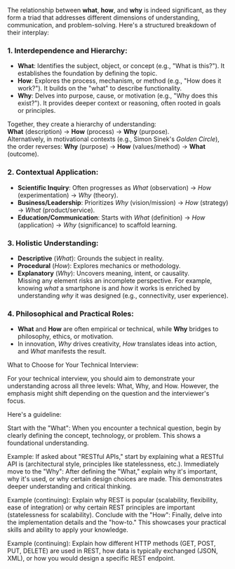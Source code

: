 The relationship between **what**, **how**, and **why** is indeed significant, as they form a triad that addresses different dimensions of understanding, communication, and problem-solving. Here's a structured breakdown of their interplay:

### 1. **Interdependence and Hierarchy**:
   - **What**: Identifies the subject, object, or concept (e.g., "What is this?"). It establishes the foundation by defining the topic.
   - **How**: Explores the process, mechanism, or method (e.g., "How does it work?"). It builds on the "what" to describe functionality.
   - **Why**: Delves into purpose, cause, or motivation (e.g., "Why does this exist?"). It provides deeper context or reasoning, often rooted in goals or principles.

   Together, they create a hierarchy of understanding:  
   **What** (description) → **How** (process) → **Why** (purpose).  
   Alternatively, in motivational contexts (e.g., Simon Sinek's *Golden Circle*), the order reverses: **Why** (purpose) → **How** (values/method) → **What** (outcome).

### 2. **Contextual Application**:
   - **Scientific Inquiry**: Often progresses as *What* (observation) → *How* (experimentation) → *Why* (theory).  
   - **Business/Leadership**: Prioritizes *Why* (vision/mission) → *How* (strategy) → *What* (product/service).  
   - **Education/Communication**: Starts with *What* (definition) → *How* (application) → *Why* (significance) to scaffold learning.

### 3. **Holistic Understanding**:
   - **Descriptive** (*What*): Grounds the subject in reality.  
   - **Procedural** (*How*): Explores mechanics or methodology.  
   - **Explanatory** (*Why*): Uncovers meaning, intent, or causality.  
   Missing any element risks an incomplete perspective. For example, knowing *what* a smartphone is and *how* it works is enriched by understanding *why* it was designed (e.g., connectivity, user experience).

### 4. **Philosophical and Practical Roles**:
   - **What** and **How** are often empirical or technical, while **Why** bridges to philosophy, ethics, or motivation.  
   - In innovation, *Why* drives creativity, *How* translates ideas into action, and *What* manifests the result.

What to Choose for Your Technical Interview:

For your technical interview, you should aim to demonstrate your understanding across all three levels: What, Why, and How. However, the emphasis might shift depending on the question and the interviewer's focus.

Here's a guideline:

Start with the "What": When you encounter a technical question, begin by clearly defining the concept, technology, or problem. This shows a foundational understanding.

Example: If asked about "RESTful APIs," start by explaining what a RESTful API is (architectural style, principles like statelessness, etc.).
Immediately move to the "Why": After defining the "What," explain why it's important, why it's used, or why certain design choices are made. This demonstrates deeper understanding and critical thinking.

Example (continuing): Explain why REST is popular (scalability, flexibility, ease of integration) or why certain REST principles are important (statelessness for scalability).
Conclude with the "How": Finally, delve into the implementation details and the "how-to." This showcases your practical skills and ability to apply your knowledge.

Example (continuing): Explain how different HTTP methods (GET, POST, PUT, DELETE) are used in REST, how data is typically exchanged (JSON, XML), or how you would design a specific REST endpoint.
